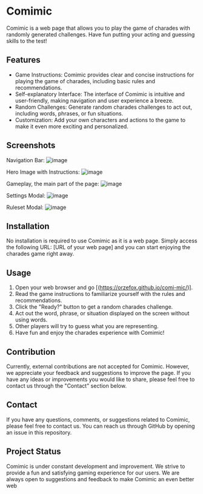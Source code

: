# Comimic

Comimic is a web page that allows you to play the game of charades with randomly generated challenges. Have fun putting your acting and guessing skills to the test!

## Features

- Game Instructions: Comimic provides clear and concise instructions for playing the game of charades, including basic rules and recommendations.
- Self-explanatory Interface: The interface of Comimic is intuitive and user-friendly, making navigation and user experience a breeze.
- Random Challenges: Generate random charades challenges to act out, including words, phrases, or fun situations.
- Customization: Add your own characters and actions to the game to make it even more exciting and personalized.

## Screenshots

Navigation Bar:
![image](https://github.com/OrzeFox/comi-mic/assets/131179327/99b2d73a-650f-43bb-b613-b1be83334294)

Hero Image with Instructions:
![image](https://github.com/OrzeFox/comi-mic/assets/131179327/c789802e-4926-4296-812e-086b76b7439f)

Gameplay, the main part of the page:
![image](https://github.com/OrzeFox/comi-mic/assets/131179327/a1c42de5-ff3f-4169-9be2-76ef46841f6a)

Settings Modal:
![image](https://github.com/OrzeFox/comi-mic/assets/131179327/8cfbf1be-dd9a-42c2-a00a-3b0d2091e339)

Ruleset Modal:
![image](https://github.com/OrzeFox/comi-mic/assets/131179327/426a86cb-f668-45bd-a70d-b6621007d308)

## Installation

No installation is required to use Comimic as it is a web page. Simply access the following URL: [URL of your web page] and you can start enjoying the charades game right away.

## Usage

1. Open your web browser and go [(https://orzefox.github.io/comi-mic/)].
2. Read the game instructions to familiarize yourself with the rules and recommendations.
3. Click the "Ready?" button to get a random charades challenge.
4. Act out the word, phrase, or situation displayed on the screen without using words.
5. Other players will try to guess what you are representing.
6. Have fun and enjoy the charades experience with Comimic!

## Contribution

Currently, external contributions are not accepted for Comimic. However, we appreciate your feedback and suggestions to improve the page. If you have any ideas or improvements you would like to share, please feel free to contact us through the "Contact" section below.


## Contact

If you have any questions, comments, or suggestions related to Comimic, please feel free to contact us. You can reach us through GitHub by opening an issue in this repository.


## Project Status

Comimic is under constant development and improvement. We strive to provide a fun and satisfying gaming experience for our users. We are always open to suggestions and feedback to make Comimic an even better web

